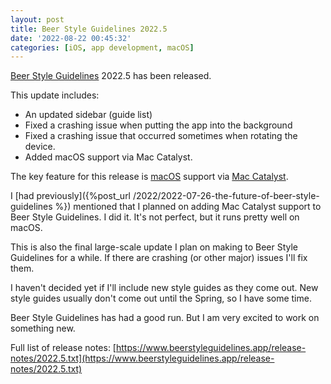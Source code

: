 ```yaml
---
layout: post
title: Beer Style Guidelines 2022.5
date: '2022-08-22 00:45:32'
categories: [iOS, app development, macOS]
---
```


[Beer Style Guidelines](https://www.beerstyleguidelines.app/) 2022.5 has been released.

This update includes:

- An updated sidebar (guide list)
- Fixed a crashing issue when putting the app into the background
- Fixed a crashing issue that occurred sometimes when rotating the device.
- Added macOS support via Mac Catalyst.

The key feature for this release is [macOS](https://www.apple.com/macos/) support via [Mac Catalyst](https://developer.apple.com/mac-catalyst/).

I [had previously]({%post_url /2022/2022-07-26-the-future-of-beer-style-guidelines %}) mentioned that I planned on adding Mac Catalyst support to Beer Style Guidelines. I did it. It's not perfect, but it runs pretty well on macOS.

This is also the final large-scale update I plan on making to Beer Style Guidelines for a while. If there are crashing (or other major) issues I'll fix them.

I haven't decided yet if I'll include new style guides as they come out. New style guides usually don't come out until the Spring, so I have some time.

Beer Style Guidelines has had a good run. But I am very excited to work on something new.

Full list of release notes: [https://www.beerstyleguidelines.app/release-notes/2022.5.txt](https://www.beerstyleguidelines.app/release-notes/2022.5.txt)

